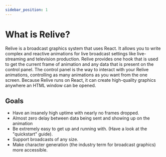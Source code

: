 ```yaml
---
sidebar_position: 1
---
```

# What is Relive?

Relive is a broadcast graphics system that uses React. It allows you to write complex and reactive animations for live broadcast settings like live-streaming and television production. Relive provides one hook that is used to get the current frame of animation and any data that is present on the control panel. The control panel is the way to interact with your Relive animations, controlling as many animations as you want from the one screen. Because Relive runs on React, it can create high-quality graphics anywhere an HTML window can be opened. 

## Goals
* Have an insanely high uptime with nearly no frames dropped.
* Almost zero delay between data being sent and showing up on the animation
* Be extremely easy to get up and running with. (Have a look at the "quickstart" guide).
* Support broadcasts of any size.
* Make character generation (the industry term for broadcast graphics) more accessible.

